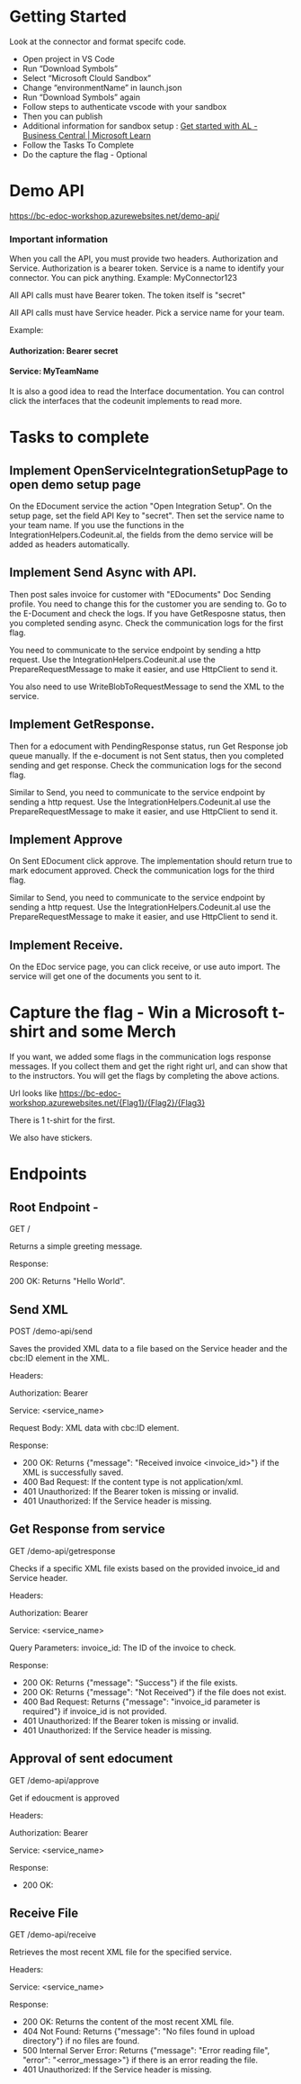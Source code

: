 # Getting Started

Look at the connector and format specifc code. 

- Open project in VS Code
- Run “Download Symbols”
- Select “Microsoft Clould Sandbox”
- Change “environmentName” in launch.json
- Run “Download Symbols” again
- Follow steps to authenticate vscode with your sandbox
- Then you can publish
- Additional information for sandbox setup : [Get started with AL - Business Central | Microsoft Learn](https://learn.microsoft.com/en-us/dynamics365/business-central/dev-itpro/developer/devenv-get-started#steps-to-set-up-a-sandbox-environment-and-visual-studio-code)
- Follow the Tasks To Complete 
- Do the capture the flag - Optional

# Demo API 
https://bc-edoc-workshop.azurewebsites.net/demo-api/

### Important information 

When you call the API, you must provide two headers. Authorization and Service. Authorization is a bearer token. 
Service is a name to identify your connector. You can pick anything. Example: MyConnector123 

All API calls must have Bearer token. The token itself is "secret"

All API calls must have Service header. Pick a service name for your team.

Example:
#### Authorization: Bearer secret
#### Service: MyTeamName

It is also a good idea to read the Interface documentation. You can control click the interfaces that the codeunit implements to read more.

# Tasks to complete

## Implement OpenServiceIntegrationSetupPage to open demo setup page
On the EDocument service the action "Open Integration Setup". On the setup page, set the field API Key to "secret". Then set the service name to your team name. If you use the functions in the IntegrationHelpers.Codeunit.al, the fields from the demo service will be added as headers automatically.

## Implement Send Async with API.
Then post sales invoice for customer with "EDocuments" Doc Sending profile. You need to change this for the customer you are sending to. 
Go to the E-Document and check the logs. If you have GetResposne status, then you completed sending async. Check the communication logs for the first flag. 

You need to communicate to the service endpoint by sending a http request.
Use the IntegrationHelpers.Codeunit.al use the PrepareRequestMessage to make it easier, and use HttpClient to send it.

You also need to use WriteBlobToRequestMessage to send the XML to the service.

## Implement GetResponse. 
Then for a edocument with PendingResponse status, run Get Response job queue manually. If the e-document is not Sent status, then you completed sending and get response. Check the communication logs for the second flag.

Similar to Send, you need to communicate to the service endpoint by sending a http request.
Use the IntegrationHelpers.Codeunit.al use the PrepareRequestMessage to make it easier, and use HttpClient to send it.

## Implement Approve
On Sent EDocument click approve. The implementation should return true to mark edocument approved. Check the communication logs for the third flag.

Similar to Send, you need to communicate to the service endpoint by sending a http request.
Use the IntegrationHelpers.Codeunit.al use the PrepareRequestMessage to make it easier, and use HttpClient to send it.


## Implement Receive. 
On the EDoc service page, you can click receive, or use auto import. The service will get one of the documents you sent to it. 


# Capture the flag - Win a Microsoft t-shirt and some Merch 

If you want, we added some flags in the communication logs response messages. 
If you collect them and get the right right url, and can show that to the instructors. 
You will get the flags by completing the above actions. 

Url looks like
https://bc-edoc-workshop.azurewebsites.net/{Flag1}/{Flag2}/{Flag3}

There is 1 t-shirt for the first.

We also have stickers.

# Endpoints 
 
##  Root Endpoint - 
GET /
 
Returns a simple greeting message.

Response:

200 OK: Returns "Hello World".

## Send XML
 
POST /demo-api/send
 
Saves the provided XML data to a file based on the Service header and the cbc:ID element in the XML.

Headers:

Authorization: Bearer

Service: <service_name> 

Request Body:
XML data with cbc:ID element.

Response:
- 200 OK: Returns {"message": "Received invoice <invoice_id>"} if the XML is successfully saved.
- 400 Bad Request: If the content type is not application/xml.
- 401 Unauthorized: If the Bearer token is missing or invalid.
- 401 Unauthorized: If the Service header is missing.


## Get Response from service
 
GET /demo-api/getresponse
 
Checks if a specific XML file exists based on the provided invoice_id and Service header.

Headers:

Authorization: Bearer

Service: <service_name>

Query Parameters:
invoice_id: The ID of the invoice to check.

Response:
- 200 OK: Returns {"message": "Success"} if the file exists.
- 200 OK: Returns {"message": "Not Received"} if the file does not exist.
- 400 Bad Request: Returns {"message": "invoice_id parameter is required"} if invoice_id is not provided.
- 401 Unauthorized: If the Bearer token is missing or invalid.
- 401 Unauthorized: If the Service header is missing.

## Approval of sent edocument

GET /demo-api/approve
 
Get if edoucment is approved

Headers:

Authorization: Bearer <token>

Service: <service_name>

Response:
- 200 OK: 


## Receive File

GET /demo-api/receive
 
Retrieves the most recent XML file for the specified service.

Headers:

Service: <service_name>

Response:
- 200 OK: Returns the content of the most recent XML file.
- 404 Not Found: Returns {"message": "No files found in upload directory"} if no files are found.
- 500 Internal Server Error: Returns {"message": "Error reading file", "error": "<error_message>"} if there is an error reading the file.
- 401 Unauthorized: If the Service header is missing.


